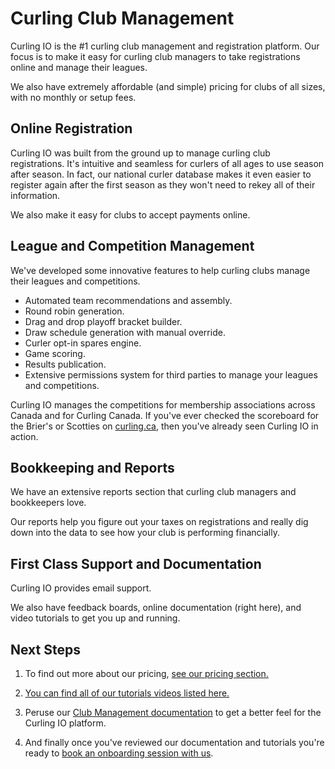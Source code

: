 # Curling Club Management

Curling IO is the #1 curling club management and registration platform. Our focus is to make it easy for curling club managers to take registrations online and manage their leagues.

We also have extremely affordable (and simple) pricing for clubs of all sizes, with no monthly or setup fees.

## Online Registration[​](#online-registration "Direct link to Online Registration")

Curling IO was built from the ground up to manage curling club registrations. It's intuitive and seamless for curlers of all ages to use season after season. In fact, our national curler database makes it even easier to register again after the first season as they won't need to rekey all of their information.

We also make it easy for clubs to accept payments online.

## League and Competition Management[​](#league-and-competition-management "Direct link to League and Competition Management")

We've developed some innovative features to help curling clubs manage their leagues and competitions.

* Automated team recommendations and assembly.
* Round robin generation.
* Drag and drop playoff bracket builder.
* Draw schedule generation with manual override.
* Curler opt-in spares engine.
* Game scoring.
* Results publication.
* Extensive permissions system for third parties to manage your leagues and competitions.

Curling IO manages the competitions for membership associations across Canada and for Curling Canada. If you've ever checked the scoreboard for the Brier's or Scotties on [curling.ca](https://www.curling.ca/scoreboard), then you've already seen Curling IO in action.

## Bookkeeping and Reports[​](#bookkeeping-and-reports "Direct link to Bookkeeping and Reports")

We have an extensive reports section that curling club managers and bookkeepers love.

Our reports help you figure out your taxes on registrations and really dig down into the data to see how your club is performing financially.

## First Class Support and Documentation[​](#first-class-support-and-documentation "Direct link to First Class Support and Documentation")

Curling IO provides email support.

We also have feedback boards, online documentation (right here), and video tutorials to get you up and running.

## Next Steps[​](#next-steps "Direct link to Next Steps")

1. To find out more about our pricing, [see our pricing section.](/docs/getting-started/pricing.md)

2. [You can find all of our tutorials videos listed here.](https://www.youtube.com/@curlingio)

3. Peruse our [Club Management documentation](/docs/club-management/leagues.md) to get a better feel for the Curling IO platform.

4. And finally once you've reviewed our documentation and tutorials you're ready to [book an onboarding session with us](/docs/getting-started/book-an-onboarding-session.md).
